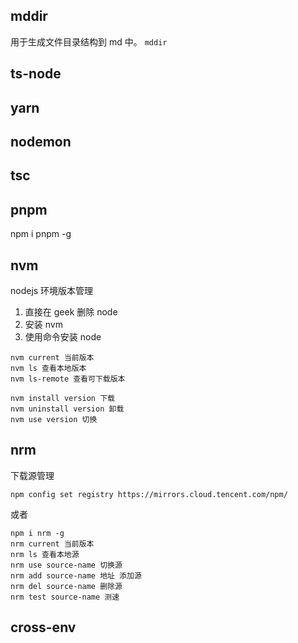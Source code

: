 ## mddir
用于生成文件目录结构到 md 中。
`mddir`

## ts-node

## yarn

## nodemon

## tsc

## pnpm
npm i pnpm -g

## nvm
nodejs 环境版本管理
1. 直接在 geek 删除 node
2. 安装 nvm
3. 使用命令安装 node

```
nvm current 当前版本
nvm ls 查看本地版本
nvm ls-remote 查看可下载版本

nvm install version 下载
nvm uninstall version 卸载
nvm use version 切换
```

## nrm
下载源管理
```
npm config set registry https://mirrors.cloud.tencent.com/npm/
```
或者
```
npm i nrm -g
nrm current 当前版本
nrm ls 查看本地源
nrm use source-name 切换源
nrm add source-name 地址 添加源
nrm del source-name 删除源
nrm test source-name 测速
```

## cross-env
